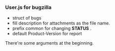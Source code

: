 ### User.js for bugzilla    

* struct of bugs    
* fill description for attachments as the file name.
* prefix common for changing **STATUS** .
* default Product-Version for report

There're some arguments at the beginning.
